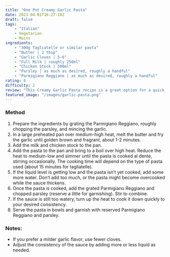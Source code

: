 ```yaml
---
title: "One Pot Creamy Garlic Pasta"
date: 2023-04-01T16:27:18Z
draft: false
tags:
    - "Italian"
    - Vegetarian
    - Mains
ingredients: 
    - "300g Tagliatelle or similar pasta"
    - "Butter | 2 tbsp"
    - "Garlic Cloves | 5-6"
    - "Full Milk | roughly 250ml"
    - "Chicken Stock | 500ml"
    - "Parsley | as much as desired, roughly a handful"
    - "Parmigiano Reggiano | as much as desired, roughly a handful"
rating: 8
difficulty: 2
review: "This Creamy Garlic Pasta recipe is a great option for a quick and satisfying meal. The effort-to-reward ratio is high, and the ingredients are cheap and easy to find."
featured_image: "/images/garlic-pasta.png"
---
```


### Method

1. Prepare the ingredients by grating the Parmigiano Reggiano, roughly chopping the parsley, and mincing the garlic.
1. In a large preheated pan over medium-high heat, melt the butter and fry the garlic until golden brown and fragrant, about 1-2 minutes.
1. Add the milk and chicken stock to the pan.
1. Add the pasta to the pan and bring to a boil over high heat. Reduce the heat to medium-low and simmer until the pasta is cooked al dente, stirring occasionally. The cooking time will depend on the type of pasta used (about 15 minutes for tagliatelle).
1. If the liquid level is getting low and the pasta isn’t yet cooked, add some more water. Don’t add too much, or the pasta might become overcooked while the sauce thickens.
1. Once the pasta is cooked, add the grated Parmigiano Reggiano and chopped parsley (reserve a little for garnishing). Stir to combine.
1. If the sauce is still too watery, turn up the heat to cook it down quickly to your desired consistency.
1. Serve the pasta in bowls and garnish with reserved Parmigiano Reggiano and parsley.


### Notes:

- If you prefer a milder garlic flavor, use fewer cloves.
- Adjust the consistency of the sauce by adding more or less liquid as needed.